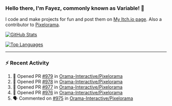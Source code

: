 ### Hello there, I'm Fayez, commonly known as Variable! 👋
I code and make projects for fun and post them on [My Itch.io page](https://variable-industries.itch.io/). Also a contributor to [Pixelorama](https://github.com/Orama-Interactive/Pixelorama).

[![GitHub Stats](https://github-readme-stats.vercel.app/api/?username=Variable-ind&show_icons=true&theme=merko)](https://github.com/anuraghazra/github-readme-stats)

[![Top Languages](https://github-readme-stats.vercel.app/api/top-langs/?username=Variable-ind&layout=compact&theme=merko)](https://github.com/anuraghazra/github-readme-stats)

---

### :zap: Recent Activity

<!--START_SECTION:activity-->
1. 💪 Opened PR [#979](https://github.com/Orama-Interactive/Pixelorama/pull/979) in [Orama-Interactive/Pixelorama](https://github.com/Orama-Interactive/Pixelorama)
2. 💪 Opened PR [#978](https://github.com/Orama-Interactive/Pixelorama/pull/978) in [Orama-Interactive/Pixelorama](https://github.com/Orama-Interactive/Pixelorama)
3. 💪 Opened PR [#977](https://github.com/Orama-Interactive/Pixelorama/pull/977) in [Orama-Interactive/Pixelorama](https://github.com/Orama-Interactive/Pixelorama)
4. 💪 Opened PR [#976](https://github.com/Orama-Interactive/Pixelorama/pull/976) in [Orama-Interactive/Pixelorama](https://github.com/Orama-Interactive/Pixelorama)
5. 🗣 Commented on [#975](https://github.com/Orama-Interactive/Pixelorama/issues/975#issuecomment-1890974302) in [Orama-Interactive/Pixelorama](https://github.com/Orama-Interactive/Pixelorama)
<!--END_SECTION:activity-->

<!--
**Variable-ind/Variable-ind** is a ✨ _special_ ✨ repository because its `README.md` (this file) appears on your GitHub profile.

Here are some ideas to get you started:
- 🌱 I’m currently studying at ...
- 🔭 I’m currently working on ...
- 👯 I’m looking to collaborate on ...
- 🤔 I’m looking for help with ...
- 💬 Ask me about ...
- 📫 How to reach me: ...
- ⚡ Fun fact: ...
-->
